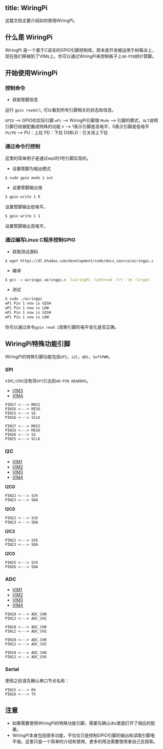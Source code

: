title: WiringPi
---

这篇文档主要介绍如何使用WiringPi。

## 什么是 WiringPi

WiringPi 是一个基于C语言的GPIO引脚控制库。原本是开发被运用于树莓派上，现在我们移植到了VIMs上。你可以通过WiringPi来控制板子上`40-PIN`排针管脚。

## 开始使用WiringPi

### 控制命令

* 获取管脚信息

运行 `gpio readall`, 可以看到所有引脚相关的状态和信息。


`GPIO`  --> GPIO的实际引脚
`wPi`   --> WiringPi引脚值
`Mode`  --> 引脚的模式，`ALT`说明引脚已经被配置成特殊的功能
`V`     --> 1表示引脚是高电平，0表示引脚是低电平
`PU/PD` --> PU：上拉 PD：下拉 DSBLD：已关闭上下拉

### 通过命令行控制

这里的简单例子是通过wpi的1号引脚实现的。

* 设置管脚为输出模式

```bash
$ sudo gpio mode 1 out
```

* 设置管脚输出值

```bash
$ gpio write 1 0
```

设置管脚输出低电平。

```bash
$ gpio write 1 1
```

设置管脚输出高电平。

### 通过编写Linux C程序控制GPIO

* 获取测试源码

```shell
$ wget https://dl.khadas.com/development/code/docs_source/wiringpi.c
```

* 编译

```bash
$ gcc -o wiringpi wiringpi.c -lwiringPi -lpthread -lrt -lm -lcrypt
```

* 测试

```bash
$ sudo ./wiringpi
wPi Pin 1 now is GIGH
wPi Pin 1 now is LOW
wPi Pin 1 now is GIGH
wPi Pin 1 now is LOW
```

你可以通过命令`gpio read 1`观察引脚的电平变化是否正确。

## WiringPi特殊功能引脚

WiringPi的特殊引脚功能包括`SPI`，`i2C`，`ADC`，`SoftPWM`。

### SPI

`VIM1`,`VIM2`没有将`SPI`引出到`40-PIN HEADERS`。

<ul class="nav nav-tabs" id="myTab" role="tablist">
  <li class="nav-item" role="presentation">
    <a class="nav-link active" id="vim3-tab" data-toggle="tab" href="#vim3" role="tab" aria-controls="vim3" aria-selected="true">VIM3</a>
  </li>
  <li class="nav-item" role="presentation">
    <a class="nav-link" id="vim4-tab" data-toggle="tab" href="#vim4" role="tab" aria-controls="vim4" aria-selected="false">VIM4</a>
  </li>
</ul>
<div class="tab-content" id="myTabContent">
<div class="tab-pane fade show active" id="vim3" role="tabpanel" aria-labelledby="vim3-tab">

```shell
PIN37 <---> MOSI
PIN35 <---> MISO
PIN15 <---> SS
PIN16 <---> SCLK
```

</div>
<div class="tab-pane fade" id="vim4" role="tabpanel" aria-labelledby="vim4-tab">

```shell
PIN37 <---> MOSI
PIN35 <---> MISO
PIN26 <---> SS
PIN25 <---> SCLK
```

</div>
</div>

### I2C

<ul class="nav nav-tabs" id="myTab" role="tablist">
  <li class="nav-item" role="presentation">
    <a class="nav-link active" id="vim1-tab" data-toggle="tab" href="#vim1-i2c" role="tab" aria-controls="vim1" aria-selected="true">VIM1</a>
  </li>
  <li class="nav-item" role="presentation">
    <a class="nav-link" id="vim2-tab" data-toggle="tab" href="#vim2-i2c" role="tab" aria-controls="vim2" aria-selected="false">VIM2</a>
  </li>
  <li class="nav-item" role="presentation">
    <a class="nav-link" id="vim3-tab" data-toggle="tab" href="#vim3-i2c" role="tab" aria-controls="vim3" aria-selected="false">VIM3</a>
  </li>
  <li class="nav-item" role="presentation">
    <a class="nav-link" id="vim4-tab" data-toggle="tab" href="#vim4-i2c" role="tab" aria-controls="vim4" aria-selected="false">VIM4</a>
  </li>
</ul>
<div class="tab-content" id="myTabContent">
<div class="tab-pane fade show active" id="vim1-i2c" role="tabpanel" aria-labelledby="vim1-tab">

**I2C0**
```shell
PIN22 <---> SCK
PIN23 <---> SDA
```

</div>
<div class="tab-pane fade" id="vim2-i2c" role="tabpanel" aria-labelledby="vim2-tab">

**I2C0**
```shell
PIN22 <---> SCK
PIN23 <---> SDA
```

</div>
<div class="tab-pane fade" id="vim3-i2c" role="tabpanel" aria-labelledby="vim3-tab">

**I2C3**
```shell
PIN22 <---> SCK
PIN23 <---> SDA
```

</div>
<div class="tab-pane fade" id="vim4-i2c" role="tabpanel" aria-labelledby="vim4-tab">

**I2C0**
```shell
PIN25 <---> SCK
PIN26 <---> SDA
```

</div>
</div>

### ADC

<ul class="nav nav-tabs" id="myTab" role="tablist">
  <li class="nav-item" role="presentation">
    <a class="nav-link active" id="vim1-tab" data-toggle="tab" href="#vim1-adc" role="tab" aria-controls="vim1" aria-selected="true">VIM1</a>
  </li>
  <li class="nav-item" role="presentation">
    <a class="nav-link" id="vim2-tab" data-toggle="tab" href="#vim2-adc" role="tab" aria-controls="vim2" aria-selected="false">VIM2</a>
  </li>
  <li class="nav-item" role="presentation">
    <a class="nav-link" id="vim3-tab" data-toggle="tab" href="#vim3-adc" role="tab" aria-controls="vim3" aria-selected="false">VIM3</a>
  </li>
  <li class="nav-item" role="presentation">
    <a class="nav-link" id="vim4-tab" data-toggle="tab" href="#vim4-adc" role="tab" aria-controls="vim4" aria-selected="false">VIM4</a>
  </li>
</ul>
<div class="tab-content" id="myTabContent">
<div class="tab-pane fade show active" id="vim1-adc" role="tabpanel" aria-labelledby="vim1-tab">

```shell
PIN10 <---> ADC_CH0
PIN12 <---> ADC_CH2
```

</div>
<div class="tab-pane fade" id="vim2-adc" role="tabpanel" aria-labelledby="vim2-tab">

```shell
PIN10 <---> ADC_CH0
PIN12 <---> ADC_CH2
```

</div>
<div class="tab-pane fade" id="vim3-adc" role="tabpanel" aria-labelledby="vim3-tab">

```shell
PIN10 <---> ADC_CH0
PIN12 <---> ADC_CH3
```

</div>
<div class="tab-pane fade" id="vim4-adc" role="tabpanel" aria-labelledby="vim4-tab">

```shell
PIN10 <---> ADC_CH6
PIN12 <---> ADC_CH3
```

</div>
</div>

### Serial

使用之前请先确认串口节点名称：

```shell
PIN15 <---> RX
PIN16 <---> TX
```

## 注意
* 如果需要使用WiringPi的特殊功能引脚，需要先确认dts里面打开了相应的配置。
* WiringPi本身包括很多功能，不仅仅只是控制GPIO引脚的输出和读取引脚电平值。这里只是一个简单的介绍和使用，更多的用法需要使用者自己去探索。
